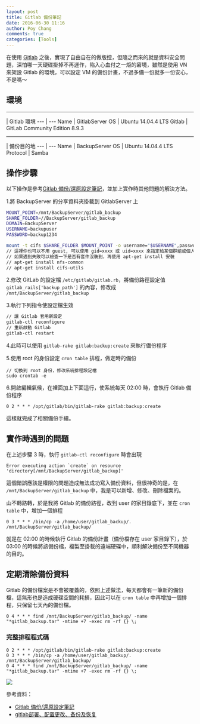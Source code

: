 ```yaml
---
layout: post
title: Gitlab 備份筆記
date: 2016-06-30 11:16
author: Poy Chang
comments: true
categories: [Tools]
---
```

在使用 [Gitlab](https://about.gitlab.com/) 之後，實現了自由自在的做版控，但隨之而來的就是資料安全問題，深怕哪一天硬碟掛掉不再運作，陷入心血付之一炬的窘境，雖然是使用 VN 來架設 Gitlab 的環境，可以設定 VM 的備份計畫，不過多備一份就多一份安心，不是嗎～

## 環境

----------

 | Gitlab 環境
--- | ---
Name | GitlabServer
OS | Ubuntu 14.04.4 LTS
Gitlab | GitLab Community Edition 8.9.3

----------

 | 備份目的地
--- | ---
Name | BackupServer
OS | Ubuntu 14.04.4 LTS
Protocol | Samba 

## 操作步驟

以下操作是參考[Gitlab 備份/還原設定筆記](http://mycodetub.logdown.com/posts/260395-gitlab-backup-restore-settings-notes)，並加上實作時其他問題的解決方法。

1.將 BackupServer 的分享資料夾掛載到 GitlabServer 上

```bash
MOUNT_POINT=/mnt/BackupServer/gitlab_backup
SHARE_FOLDER=//BackupServer/gitlab_backup
DOMAIN=BackupServer
USERNAME=backupuser
PASSWORD=backup1234

mount -t cifs $SHARE_FOLDER $MOUNT_POINT -o username="$USERNAME",password="$PASSWORD",domain="$DOMAIN",iocharset=utf8,file_mode=0777,dir_mode=0777,guest
// 這裡你也可以不用 guest, 可以使用 gid=xxxx 或 uid=xxxx 來指定給某個群組或個人, guest 只是比較偷懶的作法
// 如果遇到失敗可以檢查一下是否有套件沒裝到，再使用 apt-get install 安裝
// apt-get install nfs-common
// apt-get install cifs-utils
```

2.修改 GitLab 的設定檔 `/etc/gitlab/gitlab.rb`，將備份路徑設定值 `gitlab_rails['backup_path']` 的內容，修改成 `/mnt/BackupServer/gitlab_backup`

3.執行下列指令使設定檔生效

```bash
// 讓 Gitlab 套用新設定
gitlab-ctl reconfigure
// 重新啟動 Gitlab
gitlab-ctl restart
```

4.此時可以使用 `gitlab-rake gitlab:backup:create` 來執行備份程序

5.使用 root 的身份設定 `cron table` 排程，做定時的備份

```
// 切換到 root 身份，修改系統排程設定檔
sudo crontab -e
```

6.開啟編輯氣候，在裡面加上下面這行，使系統每天 02:00 時，會執行 Gitlab 備份程序

```
0 2 * * * /opt/gitlab/bin/gitlab-rake gitlab:backup:create
```

這樣就完成了相關備份手續。

## 實作時遇到的問題

在上述步驟 3 時，執行 `gitlab-ctl reconfigure` 時會出現

```
Error executing action `create` on resource 'directory[/mnt/BackupServer/gitlab_backup]'
```

這個錯誤應該是權限的問題造成無法成功寫入備份資料，但很神奇的是，在 `/mnt/BackupServer/gitlab_backup` 中，我是可以新增、修改、刪除檔案的。

山不轉路轉，於是我將 Gitlab 的備份路徑，改到 user 的家目錄底下，並在 `cron table` 中，增加一個排程

```
0 3 * * * /bin/cp -a /home/user/gitlab_backup/. /mnt/BackupServer/gitlab_backup/
```

就是在 02:00 的時候執行 Gitlab 的備份計畫（備份檔存在 user 家目錄下），於 03:00 的時候將該備份檔，複製至掛載的遠端硬碟中，順利解決備份至不同機器的目的。

## 定期清除備份資料

Gitlab 的備份檔案是不會被覆蓋的，依照上述做法，每天都會有一筆新的備份檔，這無形也是造成硬碟空間的耗損，因此可以在 `cron table` 中再增加一個排程，只保留七天內的備份檔。

```
0 4 * * * find /mnt/BackupServer/gitlab_backup/ -name "*gitlab_backup.tar" -mtime +7 -exec rm -rf {} \;
```

### 完整排程程式碼

```
0 2 * * * /opt/gitlab/bin/gitlab-rake gitlab:backup:create
0 3 * * * /bin/cp -a /home/user/gitlab_backup/. /mnt/BackupServer/gitlab_backup/
0 4 * * * find /mnt/BackupServer/gitlab_backup/ -name "*gitlab_backup.tar" -mtime +7 -exec rm -rf {} \;
```

![](http://i.imgur.com/l9c5L72.png)

參考資料：

* [Gitlab 備份/還原設定筆記](http://mycodetub.logdown.com/posts/260395-gitlab-backup-restore-settings-notes)
* [gitlab部署、配置更改、备份及恢复](http://yangrong.blog.51cto.com/6945369/1659880)